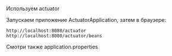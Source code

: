 Используем actuator

Запускаем приложение ActuatorApplication, затем в браузере:

```
http://localhost:8080/actuator
http://localhost:8080/actuator/beans
```

Смотри также application.properties